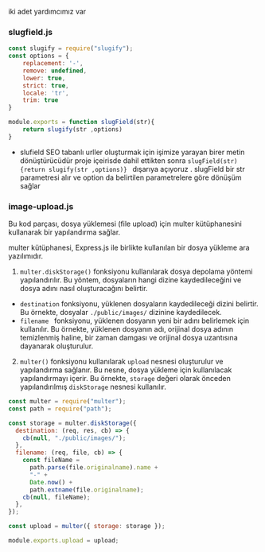 iki adet yardımcımız var 

### slugfield.js 

```javascript
const slugify = require("slugify");
const options = {
    replacement: '-',  
    remove: undefined, 
    lower: true,      
    strict: true,   
    locale: 'tr',    
    trim: true   
}

module.exports = function slugField(str){
    return slugify(str ,options)
}

```

- slufield SEO tabanlı urller oluşturmak için işimize yarayan birer metin dönüştürücüdür proje içeirisde dahil ettikten sonra 
`slugField(str){return slugify(str ,options)} ` dışarıya açıyoruz . slugField  bir str parametresi alır ve option da belirtilen parametrelere göre dönüşüm sağlar 

### image-upload.js


Bu kod parçası, dosya yüklemesi (file upload) için multer kütüphanesini kullanarak bir yapılandırma sağlar.

multer kütüphanesi, Express.js ile birlikte kullanılan bir dosya yükleme ara yazılımıdır. 

1. `multer.diskStorage()` fonksiyonu kullanılarak dosya depolama yöntemi yapılandırılır. Bu yöntem, dosyaların hangi dizine kaydedileceğini ve dosya adını nasıl oluşturacağını belirtir.
  - `destination` fonksiyonu, yüklenen dosyaların kaydedileceği dizini belirtir. Bu örnekte, dosyalar `./public/images/` dizinine kaydedilecek.
  - `filename ` fonksiyonu, yüklenen dosyanın yeni bir adını belirlemek için kullanılır. Bu örnekte, yüklenen dosyanın adı, orijinal dosya adının temizlenmiş haline, bir zaman damgası ve orijinal dosya uzantısına dayanarak oluşturulur.
2. `multer()` fonksiyonu kullanılarak `upload` nesnesi oluşturulur ve yapılandırma sağlanır. Bu nesne, dosya yükleme için kullanılacak yapılandırmayı içerir. Bu örnekte, `storage` değeri olarak önceden yapılandırılmış `diskStorage` nesnesi kullanılır.

```javascript 
const multer = require("multer");
const path = require("path");

const storage = multer.diskStorage({
  destination: (req, res, cb) => {
    cb(null, "./public/images/");
  },
  filename: (req, file, cb) => {
    const fileName =
      path.parse(file.originalname).name +
      "-" +
      Date.now() +
      path.extname(file.originalname);
    cb(null, fileName);
  },
});

const upload = multer({ storage: storage });

module.exports.upload = upload;
```